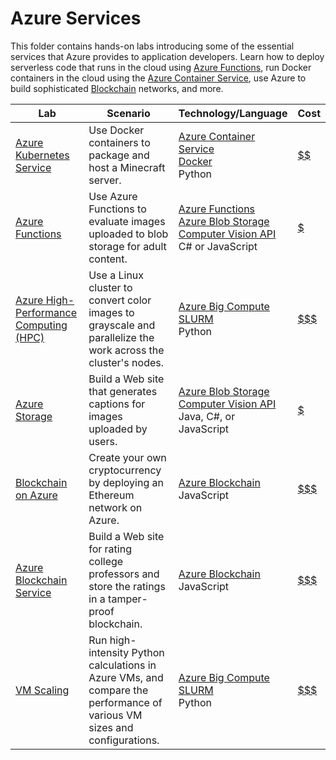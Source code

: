# Azure Services

This folder contains hands-on labs introducing some of the essential services that Azure provides to application developers. Learn how to deploy serverless code that runs in the cloud using [Azure Functions](https://azure.microsoft.com/services/functions/), run Docker containers in the cloud using the [Azure Container Service](https://azure.microsoft.com/services/container-service/), use Azure to build sophisticated [Blockchain](https://en.wikipedia.org/wiki/Blockchain) networks, and more.

Lab | Scenario | Technology/Language | Cost
--- | -------- | ------------------- | -
[Azure Kubernetes Service](./Azure%20Kubernetes%20Service) | Use Docker containers to package and host a Minecraft server. | [Azure Container Service](https://azure.microsoft.com/services/container-service/)<br>[Docker](https://www.docker.com/)<br>Python | [$$](../Costs.md)
[Azure Functions](./Azure%20Functions) | Use Azure Functions to evaluate images uploaded to blob storage for adult content. | [Azure Functions](https://azure.microsoft.com/services/functions/)<br>[Azure Blob Storage](https://azure.microsoft.com/services/storage/blobs/)<br>[Computer Vision API](https://azure.microsoft.com/services/cognitive-services/computer-vision/)<br>C# or JavaScript | [$](../Costs.md)
[Azure High-Performance Computing (HPC)](./Azure%20HPC) | Use a Linux cluster to convert color images to grayscale and parallelize the work across the cluster's nodes. | [Azure Big Compute](https://azure.microsoft.com/solutions/big-compute/)<br>[SLURM](https://slurm.schedmd.com/overview.html)<br>Python | [$$$](../Costs.md)
[Azure Storage](./Azure%20Storage) | Build a Web site that generates captions for images uploaded by users. | [Azure Blob Storage](https://azure.microsoft.com/services/storage/blobs/)<br>[Computer Vision API](https://azure.microsoft.com/services/cognitive-services/computer-vision/)<br>Java, C#, or JavaScript | [$](../Costs.md)
[Blockchain on Azure](./Blockchain%20on%20Azure) | Create your own cryptocurrency by deploying an Ethereum network on Azure. | [Azure Blockchain](https://azure.microsoft.com/solutions/blockchain/)<br>JavaScript | [$$$](../Costs.md)
[Azure Blockchain Service](./Azure%20Blockchain%20Service) | Build a Web site for rating college professors and store the ratings in a tamper-proof blockchain. | [Azure Blockchain](https://azure.microsoft.com/solutions/blockchain/)<br>JavaScript | [$$$](../Costs.md)
[VM Scaling](./VM%20Scaling) | Run high-intensity Python calculations in Azure VMs, and compare the performance of various VM sizes and configurations. | [Azure Big Compute](https://azure.microsoft.com/solutions/big-compute/)<br>[SLURM](https://slurm.schedmd.com/overview.html)<br>Python | [$$$](../Costs.md)
